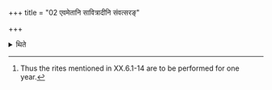 +++
title = "02 एवमेतानि सावित्रादीनि संवत्सरङ्"

+++

<details><summary>थिते</summary>

2. In this way all the activities beginning with the sacrificial bread to Savitr̥ are to be performed (every day) for one year.[^1]  

[^1]: Thus the rites mentioned in XX.6.1-14 are to be performed for one year. 
</details>
